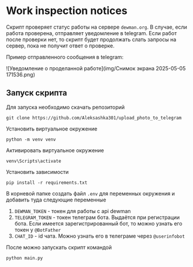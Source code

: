 # Work inspection notices
 Скрипт проверяет статус работы на сервере `dewman.org`. В случае, если работа проверена, отправляет уведомление в 
 telegram. Если работ после проверки нет, то скрипт будет продолжать слать запросы на сервер, пока не получит ответ
 о проверке.

 Пример отправленного сообщения в telegram:

 ![Уведомление о проделанной работе](img/Снимок экрана 2025-05-05 171536.png)
 
## Запуск скрипта
Для запуска необходимо скачать репозиторий
```
git clone https://github.com/Aleksashka301/upload_photo_to_telegram
```
Установить виртуальное окружение
```
python -m venv venv
```
Активировать виртуальное окружение
```
venv\Scripts\activate
```
Установить зависимости
```
pip install -r requirements.txt
```
В корневой папке создать файл `.env` для переменных окружения и добавить туда следующие переменные
1. `DEWMAN_TOKEN` - токен для работы с api dewman
2. `TELEGRAM_TOKEN` - токен телеграм бота. Выдаётся при регистрации бота. Если имеется зарегистрированный бот, то 
можно узнать его токен у `@BotFather`
3. `CHAT_ID` - id чата. Можно узнать его в телеграме через `@userinfobot`

После можно запускать скрипт командой
```python
python main.py
```
